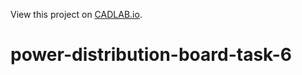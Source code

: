 View this project on [CADLAB.io](https://cadlab.io/project/25207). 

# power-distribution-board-task-6
